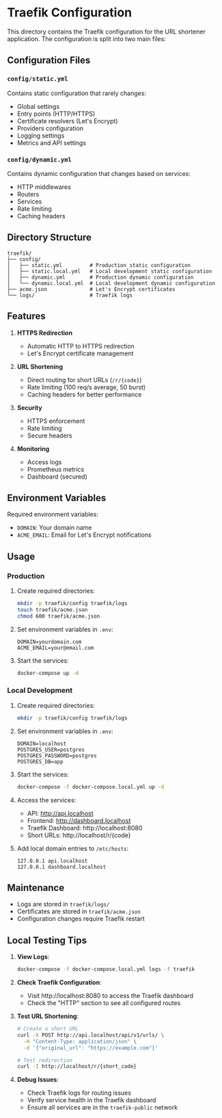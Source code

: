 # Traefik Configuration

This directory contains the Traefik configuration for the URL shortener application. The configuration is split into two main files:

## Configuration Files

### `config/static.yml`
Contains static configuration that rarely changes:
- Global settings
- Entry points (HTTP/HTTPS)
- Certificate resolvers (Let's Encrypt)
- Providers configuration
- Logging settings
- Metrics and API settings

### `config/dynamic.yml`
Contains dynamic configuration that changes based on services:
- HTTP middlewares
- Routers
- Services
- Rate limiting
- Caching headers

## Directory Structure

```
traefik/
├── config/
│   ├── static.yml         # Production static configuration
│   ├── static.local.yml   # Local development static configuration
│   ├── dynamic.yml        # Production dynamic configuration
│   └── dynamic.local.yml  # Local development dynamic configuration
├── acme.json              # Let's Encrypt certificates
└── logs/                  # Traefik logs
```

## Features

1. **HTTPS Redirection**
   - Automatic HTTP to HTTPS redirection
   - Let's Encrypt certificate management

2. **URL Shortening**
   - Direct routing for short URLs (`/r/{code}`)
   - Rate limiting (100 req/s average, 50 burst)
   - Caching headers for better performance

3. **Security**
   - HTTPS enforcement
   - Rate limiting
   - Secure headers

4. **Monitoring**
   - Access logs
   - Prometheus metrics
   - Dashboard (secured)

## Environment Variables

Required environment variables:
- `DOMAIN`: Your domain name
- `ACME_EMAIL`: Email for Let's Encrypt notifications

## Usage

### Production

1. Create required directories:
   ```bash
   mkdir -p traefik/config traefik/logs
   touch traefik/acme.json
   chmod 600 traefik/acme.json
   ```

2. Set environment variables in `.env`:
   ```
   DOMAIN=yourdomain.com
   ACME_EMAIL=your@email.com
   ```

3. Start the services:
   ```bash
   docker-compose up -d
   ```

### Local Development

1. Create required directories:
   ```bash
   mkdir -p traefik/config traefik/logs
   ```

2. Set environment variables in `.env`:
   ```
   DOMAIN=localhost
   POSTGRES_USER=postgres
   POSTGRES_PASSWORD=postgres
   POSTGRES_DB=app
   ```

3. Start the services:
   ```bash
   docker-compose -f docker-compose.local.yml up -d
   ```

4. Access the services:
   - API: http://api.localhost
   - Frontend: http://dashboard.localhost
   - Traefik Dashboard: http://localhost:8080
   - Short URLs: http://localhost/r/{code}

5. Add local domain entries to `/etc/hosts`:
   ```
   127.0.0.1 api.localhost
   127.0.0.1 dashboard.localhost
   ```

## Maintenance

- Logs are stored in `traefik/logs/`
- Certificates are stored in `traefik/acme.json`
- Configuration changes require Traefik restart

## Local Testing Tips

1. **View Logs**:
   ```bash
   docker-compose -f docker-compose.local.yml logs -f traefik
   ```

2. **Check Traefik Configuration**:
   - Visit http://localhost:8080 to access the Traefik dashboard
   - Check the "HTTP" section to see all configured routes

3. **Test URL Shortening**:
   ```bash
   # Create a short URL
   curl -X POST http://api.localhost/api/v1/urls/ \
     -H "Content-Type: application/json" \
     -d '{"original_url": "https://example.com"}'

   # Test redirection
   curl -I http://localhost/r/{short_code}
   ```

4. **Debug Issues**:
   - Check Traefik logs for routing issues
   - Verify service health in the Traefik dashboard
   - Ensure all services are in the `traefik-public` network 